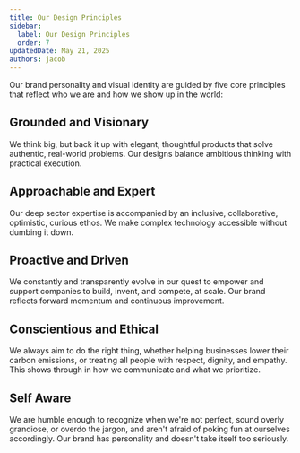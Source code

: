 ```yaml
---
title: Our Design Principles
sidebar:
  label: Our Design Principles
  order: 7
updatedDate: May 21, 2025
authors: jacob
---
```


Our brand personality and visual identity are guided by five core principles that reflect who we are and how we show up in the world:

## Grounded and Visionary
We think big, but back it up with elegant, thoughtful products that solve authentic, real-world problems. Our designs balance ambitious thinking with practical execution.

## Approachable and Expert
Our deep sector expertise is accompanied by an inclusive, collaborative, optimistic, curious ethos. We make complex technology accessible without dumbing it down.

## Proactive and Driven
We constantly and transparently evolve in our quest to empower and support companies to build, invent, and compete, at scale. Our brand reflects forward momentum and continuous improvement.

## Conscientious and Ethical
We always aim to do the right thing, whether helping businesses lower their carbon emissions, or treating all people with respect, dignity, and empathy. This shows through in how we communicate and what we prioritize.

## Self Aware
We are humble enough to recognize when we're not perfect, sound overly grandiose, or overdo the jargon, and aren't afraid of poking fun at ourselves accordingly. Our brand has personality and doesn't take itself too seriously.